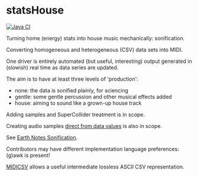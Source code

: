 # statsHouse

[![Java CI](https://github.com/DamonHD/statsHouse/actions/workflows/ant.yml/badge.svg)](https://github.com/DamonHD/statsHouse/actions/workflows/ant.yml)

Turning home (energy) stats into house music mechanically: sonification.

Converting homogeneous and heterogeneous (CSV) data sets into MIDI.

One driver is entirely automated (but useful, interesting) output
generated in (slowish) real time as data series are updated.

The aim is to have at least three levels of 'production':
   * none: the data is sonified plainly, for sciencing
   * gentle: some gentle percussion and other musical effects added
   * house: aiming to sound like a grown-up house track

Adding samples and SuperCollider treatment is in scope.

Creating audio samples [direct from data values](https://www.earth.org.uk/statscast-202005.html) is also in scope.

See [Earth Notes Sonification](https://www.earth.org.uk/sonification.html).

Contributors may have different implementation language preferences: (g)awk is present!

[MIDICSV](https://www.fourmilab.ch/webtools/midicsv/) allows a useful intermediate lossless ASCII CSV representation.

